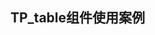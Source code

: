 <!-- <ClientOnly>
    <div>
        <tpTable/>
    </div>
</ClientOnly> -->
## **TP_table组件使用案例**
<div>
    <tpTable></tpTable>
</div>